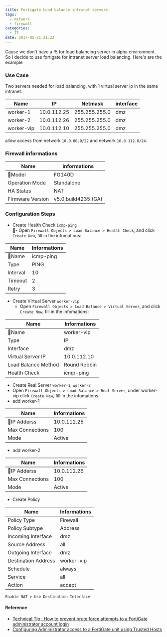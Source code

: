 ```yaml
---
title: Fortigate Load balance intranet servers
tags:
  - network
  - firewall
categories:
  - IT
date: 2017-05-21 21:23
---
```

Cause we don't have a f5 for load balancing server in alpha environment. So I decide to use fortigate for intranet server load balancing. Here's are the example

### Use Case  
Two servers needed for load balancing, with 1 virtual server ip in the same intranet.  

| Name       | IP          | Netmask       | interface |
|------------|-------------|---------------|-----------|
| worker-1   | 10.0.112.25 | 255.255.255.0 | dmz       |
| worker-2   | 10.0.112.26 | 255.255.255.0 | dmz       |
| worker-vip | 10.0.112.10 | 255.255.255.0 | dmz       |

allow access from network `10.0.80.0/22` and network `10.0.112.0/24`.  

### Firewall informations  
| Name            | informations        |
|-----------------|---------------------|
| Model           | FG140D              |
| Operation Mode  | Standalone          |
| HA Status       | NAT                 |
| Firmware Version| v5.0,build4235 (GA) |

### Configuration Steps  

- Create Health Check `icmp-ping`  
 - Open `Firewall Objects > Load Balance > Health Check`, and click `Create New`, fill in the infomations:  

| Name               | Informations |
|--------------------|--------------|
| Name               | icmp-ping    |
| Type               | PING         |
| Interval           | 10           |
| Timeout            | 2            |
| Retry              | 3            |

- Create Virtual Server `worker-vip`  
  - Open `Firewall Objects > Load Balance > Virtual Server`, and click `Create New`, fill in the infomations:  
  
| Name               | Informations        |
|--------------------|---------------------|
| Name               | worker-vip          |
| Type               | IP                  |
| Interface          | dmz                 |
| Virtual Server IP  | 10.0.112.10         |
| Load Balance Method| Round Robbin        |
| Health Check       | icmp-ping           |

- Create Real Server `worker-1`, `worker-2`  
 - Open `Firewall Objects > Load Balance > Real Server`, under worker-vip click `Create New`, fill in the infomations.  
  - add worker-1  

| Name               | Informations        |
|--------------------|---------------------|
| IP Adderss         | 10.0.112.25         |
| Max Connections    | 100                 |
| Mode               | Active              |

  - add worker-2   

| Name               | Informations        |
|--------------------|---------------------|
| IP Adderss         | 10.0.112.26         |
| Max Connections    | 100                 |
| Mode               | Active              |
- Create Policy 

| Name               | Informations        |
|--------------------|---------------------|
| Policy Type        | Firewall            |
| Policy Subtype     | Address             |
| Incoming Interface | dmz                 |
| Source Address     | all                 |
| Outgoing Interface | dmz                 |
| Destination Address| worker-vip          |
| Schedule           | always              |
| Service            | all                 |
| Action             | accept              |

`Enable NAT > Use Destination Interface`  

#### Reference  
- [Technical Tip : How to prevent brute force attempts to a FortiGate administrator account login](http://kb.fortinet.com/kb/documentLink.do?externalID=FD32198)
- [Configuring Administrator access to a FortiGate unit using Trusted Hosts](http://kb.fortinet.com/kb/documentLink.do?popup=true&externalID=10868&languageId=)
